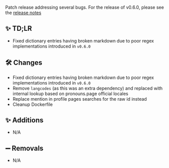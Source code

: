 Patch release addressing several bugs.
For the release of v0.6.0, please see the [release notes](https://github.com/No767/Catherine-Chan/releases/tag/v0.6.0)

## ✨ TD;LR

- Fixed dictionary entries having broken markdown due to poor regex implementations introduced in `v0.6.0`

## 🛠️ Changes

- Fixed dictionary entries having broken markdown due to poor regex implementations introduced in `v0.6.0`
- Remove `langcodes` (as this was an extra dependency) and replaced with internal lookup based on pronouns.page official locales
- Replace mention in profile pages searches for the raw id instead
- Cleanup Dockerfile

## ✨ Additions

- N/A

## ➖ Removals

- N/A